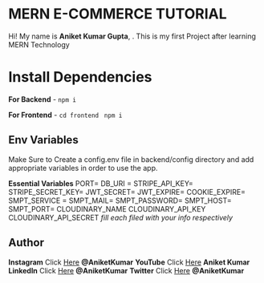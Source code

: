 # MERN E-COMMERCE TUTORIAL

Hi! My name is **Aniket Kumar Gupta**, . This is my first Project after learning MERN Technology



# Install Dependencies

**For Backend** - `npm i`

**For Frontend** - `cd frontend` ` npm i`

## Env Variables

Make Sure to Create a config.env file in backend/config directory and add appropriate variables in order to use the app.

**Essential Variables**
PORT=
DB_URI =
STRIPE_API_KEY=
STRIPE_SECRET_KEY=
JWT_SECRET=
JWT_EXPIRE=
COOKIE_EXPIRE=
SMPT_SERVICE =
SMPT_MAIL=
SMPT_PASSWORD=
SMPT_HOST=
SMPT_PORT=
CLOUDINARY_NAME
CLOUDINARY_API_KEY
CLOUDINARY_API_SECRET
_fill each filed with your info respectively_

## Author

**Instagram** Click [Here](https://instagram.com/aniket777984) **@AniketKumar**
**YouTube** Click [Here](https://www.youtube.com/c/EasyTutorialsVideo) **Aniket Kumar**
**LinkedIn** Click [Here](https://www.linkedin.com/in/aniket-kumar-gupta-a17634233/) **@AniketKumar**
**Twitter** Click [Here](https://twitter.com/aniket777984) **@AniketKumar**

